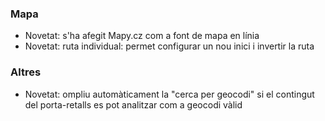  
### Mapa
- Novetat: s'ha afegit Mapy.cz com a font de mapa en línia
- Novetat: ruta individual: permet configurar un nou inici i invertir la ruta

### Altres
- Novetat: ompliu automàticament la "cerca per geocodi" si el contingut del porta-retalls es pot analitzar com a geocodi vàlid
